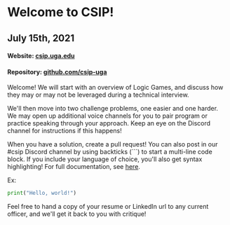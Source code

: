 # Welcome to CSIP!
## July 15th, 2021
#### Website: [csip.uga.edu](http://csip.uga.edu)
#### Repository: [github.com/csip-uga](https://github.com/csip-uga/archive/blob/master/2021-07-13)

Welcome! We will start with an overview of Logic Games, and discuss how they may or may not be leveraged during a technical interview.

We'll then move into two challenge problems, one easier and one harder. We may open up additional voice channels for you to pair program or practice speaking through your approach. Keep an eye on the Discord channel for instructions if this happens!

When you have a solution, create a pull request! You can also post in our #csip Discord channel by using backticks (```) to start a multi-line code block. If you include your language of choice, you'll also get syntax highlighting! For full documentation, see [here](https://support.discord.com/hc/en-us/articles/210298617-Markdown-Text-101-Chat-Formatting-Bold-Italic-Underline-).

Ex:
```python
print("Hello, world!")
````

Feel free to hand a copy of your resume or LinkedIn url to any current officer, and we'll get it back to you with critique!
